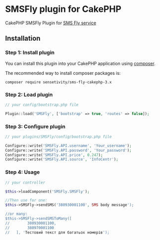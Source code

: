 # SMSFly plugin for CakePHP
CakePHP SMSFly Plugin for [SMS Fly service](http://sms-fly.com/)


## Installation
### Step 1: Install plugin
You can install this plugin into your CakePHP application using [composer](http://getcomposer.org).

The recommended way to install composer packages is:

```
composer require sensetivity/sms-fly-cakephp-3.x
```

### Step 2: Load plugin
```php
// your config/bootstrap.php file

Plugin::load('SMSFly', ['bootstrap' => true, 'routes' => false]);

```

### Step 3: Configure plugin
```php
// your plugins/SMSFly/config/bootstrap.php file

Configure::write('SMSFly.API.username', 'Your_username');
Configure::write('SMSFly.API.password', 'Your_password');
Configure::write('SMSFly.API.price', 0.247);
Configure::write('SMSFly.API.source', 'InfoCentr');

```

### Step 4: Usage
```php
// your controller

$this->loadComponent('SMSFly.SMSFly');

//Then use for one:
$this->SMSFly->sendSMS('380930001100', SMS body message');

//or many:
$this->SMSFly->sendSMSToMany([
//        380930001100,
//        380970001100
//   ], 'Тестовий текст для багатьох номерів');

```
